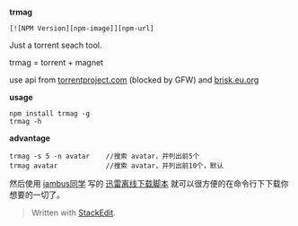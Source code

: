 **trmag** 

    [![NPM Version][npm-image]][npm-url]

Just a torrent seach tool. 

trmag = torrent + magnet 

use api from [torrentproject.com](http://torrentproject.com) (blocked by GFW)  and [brisk.eu.org](http://brisk.eu.org/api/magnet.php)

**usage**
```shell
npm install trmag -g
trmag -h
```

**advantage**
```shell
trmag -s 5 -n avatar    //搜索 avatar，并列出前5个
trmag avatar            //搜索 avatar，并列出前10个，默认
```

然后使用 [iambus同学](https://github.com/iambus)  写的 [迅雷离线下载脚本](https://github.com/iambus/xunlei-lixian) 就可以很方便的在命令行下下载你想要的一切了。

> Written with [StackEdit](https://stackedit.io/).
